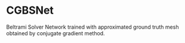 # CGBSNet
Beltrami Solver Network trained with approximated ground truth mesh obtained by conjugate gradient method.
